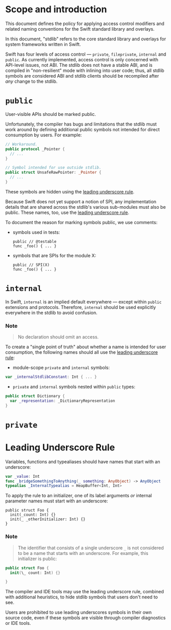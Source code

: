 # Scope and introduction

This document defines the policy for applying access control modifiers
and related naming conventions for the Swift standard library and
overlays.

In this document, \"stdlib\" refers to the core standard library and
overlays for system frameworks written in Swift.

Swift has four levels of access control — `private`, `fileprivate`, `internal`
and `public`. As currently implemented, access control is only concerned with
API-level issues, not ABI. The stdlib does not have a stable ABI, and is
compiled in \"non-resilient\" mode with inlining into user code; thus,
all stdlib symbols are considered ABI and stdlib clients should be
recompiled after *any* change to the stdlib.

# `public`

User-visible APIs should be marked public.

Unfortunately, the compiler has bugs and limitations that the stdlib
must work around by defining additional public symbols not intended for
direct consumption by users. For example:

```swift
// Workaround. 
public protocol _Pointer { 
  // ... 
}

// Symbol intended for use outside stdlib. 
public struct UnsafeRawPointer: _Pointer {
  // ...
}
```

These symbols are hidden using the [leading underscore
rule](#leading-underscore-rule).

Because Swift does not yet support a notion of SPI, any implementation
details that are shared across the stdlib\'s various sub-modules must
also be public. These names, too, use the [leading underscore
rule](#leading-underscore-rule).

To document the reason for marking symbols public, we use comments:

-   symbols used in tests:

        public // @testable
        func _foo() { ... }

-   symbols that are SPIs for the module X:

        public // SPI(X)
        func _foo() { ... }

# `internal`

In Swift, `internal` is an implied default everywhere — except within `public` 
extensions and protocols. Therefore, `internal` should be used explicitly
everywhere in the stdlib to avoid confusion.

### Note

> No declaration should omit an access.

To create a \"single point of truth\" about whether a name is intended
for user consumption, the following names should all use the [leading
underscore rule](#leading-underscore-rule):

-   module-scope `private` and `internal`
    symbols:

```swift
var _internalStdlibConstant: Int { ... }
```

-   `private` and `internal` symbols nested within `public` types:

```swift
public struct Dictionary {
  var _representation: _DictionaryRepresentation
}
```

# `private`

# Leading Underscore Rule

Variables, functions and typealiases should have names that start with
an underscore:

```swift
var _value: Int
func _bridgeSomethingToAnything(_ something: AnyObject) -> AnyObject
typealias _InternalTypealias = HeapBuffer<Int, Int>
```

To apply the rule to an initializer, one of its label arguments *or*
internal parameter names must start with an underscore:

```
public struct Foo {
  init(_count: Int) {}
  init(_ _otherInitializer: Int) {}
}
```

### Note

> The identifier that consists of a single underscore `_` is not
considered to be a name that starts with an underscore. For example,
this initializer is public:

```swift
public struct Foo {
  init(\_ count: Int) {}

}
```

The compiler and IDE tools may use the leading underscore rule, combined
with additional heuristics, to hide stdlib symbols that users don\'t
need to see.

Users are prohibited to use leading underscores symbols in their own
source code, even if these symbols are visible through compiler
diagnostics or IDE tools.
